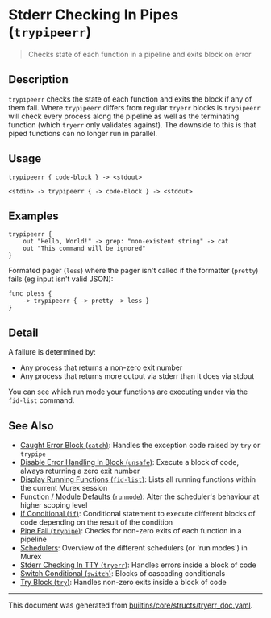 # Stderr Checking In Pipes (`trypipeerr`)

> Checks state of each function in a pipeline and exits block on error

## Description

`trypipeerr` checks the state of each function and exits the block if any of them
fail. Where `trypipeerr` differs from regular `tryerr` blocks is `trypipeerr` will
check every process along the pipeline as well as the terminating function (which
`tryerr` only validates against). The downside to this is that piped functions can
no longer run in parallel.

## Usage

```
trypipeerr { code-block } -> <stdout>

<stdin> -> trypipeerr { -> code-block } -> <stdout>
```

## Examples

```
trypipeerr {
    out "Hello, World!" -> grep: "non-existent string" -> cat
    out "This command will be ignored"
}
```

Formated pager (`less`) where the pager isn't called if the formatter (`pretty`) fails (eg input isn't valid JSON):

```
func pless {
    -> trypipeerr { -> pretty -> less }
}
```

## Detail

A failure is determined by:

* Any process that returns a non-zero exit number
* Any process that returns more output via stderr than it does via stdout

You can see which run mode your functions are executing under via the `fid-list`
command.

## See Also

* [Caught Error Block (`catch`)](../commands/catch.md):
  Handles the exception code raised by `try` or `trypipe`
* [Disable Error Handling In Block (`unsafe`)](../commands/unsafe.md):
  Execute a block of code, always returning a zero exit number
* [Display Running Functions (`fid-list`)](../commands/fid-list.md):
  Lists all running functions within the current Murex session
* [Function / Module Defaults (`runmode`)](../commands/runmode.md):
  Alter the scheduler's behaviour at higher scoping level
* [If Conditional (`if`)](../commands/if.md):
  Conditional statement to execute different blocks of code depending on the result of the condition
* [Pipe Fail (`trypipe`)](../commands/trypipe.md):
  Checks for non-zero exits of each function in a pipeline
* [Schedulers](../user-guide/schedulers.md):
  Overview of the different schedulers (or 'run modes') in Murex
* [Stderr Checking In TTY (`tryerr`)](../commands/tryerr.md):
  Handles errors inside a block of code
* [Switch Conditional (`switch`)](../commands/switch.md):
  Blocks of cascading conditionals
* [Try Block (`try`)](../commands/try.md):
  Handles non-zero exits inside a block of code

<hr/>

This document was generated from [builtins/core/structs/tryerr_doc.yaml](https://github.com/lmorg/murex/blob/master/builtins/core/structs/tryerr_doc.yaml).